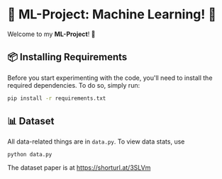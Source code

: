 
# 🧠 ML-Project: Machine Learning! 🤖

Welcome to my **ML-Project**! 🚀

## 📦 Installing Requirements

Before you start experimenting with the code, you'll need to install the required dependencies. To do so, simply run:

```bash
pip install -r requirements.txt
```

## 📊 Dataset

All data-related things are in `data.py`. To view data stats, use

```[bash]
python data.py
```

The dataset paper is at https://shorturl.at/3SLVm
